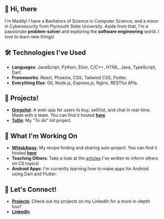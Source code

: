 ## 👋 Hi, there 
I'm Maddy! I have a Bachelors of Science in Computer Science, and a minor in Cybersecurity from Plymouth State University. Aside from that, I'm a passionate **problem-solver** and exploring the **software engineering** world. I love to learn new things!

## 🛠️ Technologies I've Used
- **Languages**: JavaScript, Python, Elixir, C/C++, HTML, Java, TypeScript, Dart. 
- **Frameworks**: React, Phoenix, CSS, Tailwind CSS, Flutter.
- **Everything Else**: Git, Node.js, Express.js, Nginx, RESTful APIs.

## 🌟 Projects!
- **[Gregslist](https://github.com/maaaddy/gregslist)**: A web-app for users to buy, sell/list, and chat in real-time. Made with a team.
    You can find it hosted **[here](https://randomretail.shop)**
- **[ToDo](https://github.com/maaaddy/todo)**: My "To do" list project. 

## 🔭 What I'm Working On
- **[WhiskAway](https://github.com/maaaddy/whiskaway2)**: My recipe finding and sharing solo-project.
   You can find it hosted **[here](https://whiskaway.food)**
- **Teaching Others**:
    Take a look at the [articles](https://www.linkedin.com/in/madison-conway-88aa84236/recent-activity/articles/) I've written to inform others on CS topics!
- **Android Apps**:
    I'm currently learning how to make apps for Android using Dart and Flutter. 

## 💬 Let's Connect!
- **[Projects](https://www.linkedin.com/in/madison-conway-88aa84236/details/projects/)**: Check out my projects on my LinkedIn for a more in-depth tour!
- **[LinkedIn](https://www.linkedin.com/in/madison-conway-88aa84236/)**


<!--
**maaaddy/maaaddy** is a ✨ _special_ ✨ repository because its `README.md` (this file) appears on your GitHub profile.

Here are some ideas to get you started:

- 🔭 I’m currently working on ...
- 🌱 I’m currently learning ...
- 👯 I’m looking to collaborate on ...
- 🤔 I’m looking for help with ...
- 💬 Ask me about ...
- 📫 How to reach me: ...
- 😄 Pronouns: ...
- ⚡ Fun fact: ...
-->
